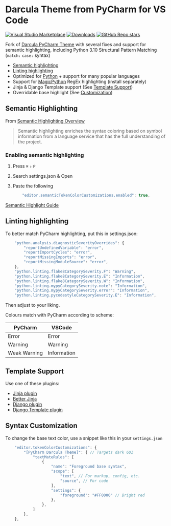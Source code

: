 # Darcula Theme from PyCharm for VS Code

[![Visual Studio Marketplace](https://vsmarketplacebadge.apphb.com/version/Bobronium.darcula-from-pycharm.svg)](https://marketplace.visualstudio.com/items?itemName=Bobronium.darcula-from-pycharm) [![Downloads](https://vsmarketplacebadge.apphb.com/downloads/Bobronium.darcula-from-pycharm.svg)](https://marketplace.visualstudio.com/items?itemName=Bobronium.darcula-from-pycharm) [![GitHub Repo stars](https://img.shields.io/github/stars/Bobronium/vscode-pycharm-darcula-theme?label=Star%20on%20GitHub&style=social)](https://github.com/Bobronium/vscode-pycharm-darcula-theme)

Fork of [Darcula PyCharm Theme](https://marketplace.visualstudio.com/items?itemName=garytyler.darcula-pycharm) with several fixes and support for semantic highlighting, including Python 3.10 Structural Pattern Matching (`match:` `case:` syntax)

* [Semantic highlighting](#enabling-semantic-highlighting)
* [Linting highlighting](#linting-highlighting)
* Optimized for [Python](https://marketplace.visualstudio.com/items?itemName=ms-python.python) + support for many popular languages
* Support for [MagicPython](https://marketplace.visualstudio.com/items?itemName=magicstack.MagicPython) RegEx highlighting (install separately)
* Jinja & Django Template support (See [Template Support](#template-support))
* Overridable base highlight (See [Customization](#syntax-customization))

## Semantic Highlighting

From [Semantic Highlighting Overview](https://github.com/microsoft/vscode/wiki/Semantic-Highlighting-Overview)
> Semantic highlighting enriches the syntax coloring based on symbol information from a language service that has the full understanding of the project.

### Enabling semantic highlighting

1. Press `⌘` `⇧` `P`
2. Search settings.json & Open
3. Paste the following

    ```js
        "editor.semanticTokenColorCustomizations.enabled": true,
    ```

[Semantic Highlight Guide](https://code.visualstudio.com/api/language-extensions/semantic-highlight-guide)

## Linting highlighting

To better match PyCharm highlighting, put this in settings.json:

```js
    "python.analysis.diagnosticSeverityOverrides": {
        "reportUndefinedVariable": "error",
        "reportImportCycles": "error",
        "reportMissingImports": "error",
        "reportMissingModuleSource": "error",
    },
    "python.linting.flake8CategorySeverity.F": "Warning",
    "python.linting.flake8CategorySeverity.E": "Information",
    "python.linting.flake8CategorySeverity.W": "Information",
    "python.linting.mypyCategorySeverity.note": "Information",
    "python.linting.mypyCategorySeverity.error": "Information",
    "python.linting.pycodestyleCategorySeverity.E": "Information",
```

Then adjust to your liking.

Colours match with PyCharm according to scheme:

| PyCharm      | VSCode      |
|--------------|-------------|
| Error        | Error       |
| Warning      | Warning     |
| Weak Warning | Information |

## Template Support

Use one of these plugins:

* [Jinja plugin](https://marketplace.visualstudio.com/items?itemName=wholroyd.jinja)
* [Better Jinja](https://marketplace.visualstudio.com/items?itemName=samuelcolvin.jinjahtml)
* [Django plugin](https://marketplace.visualstudio.com/items?itemName=batisteo.vscode-django)
* [Django Template plugin](https://marketplace.visualstudio.com/items?itemName=bibhasdn.django-html)

## Syntax Customization

To change the base text color, use a snippet like this in your `settings.json`

```js
    "editor.tokenColorCustomizations": {
        "[PyCharm Darcula Theme]": { // Targets dark GUI
            "textMateRules": [
                {
                    "name": "Foreground base syntax",
                    "scope": [
                        "text", // For markup, config, etc.
                        "source", // For code
                    ],
                    "settings": {
                        "foreground": "#FF0000" // Bright red
                    },
                },
            ]
        },
    },
```
